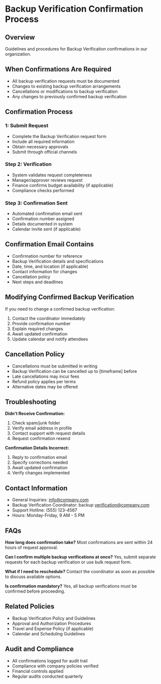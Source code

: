 # Backup Verification Confirmation Process

## Overview
Guidelines and procedures for Backup Verification confirmations in our organization.

## When Confirmations Are Required
- All backup verification requests must be documented
- Changes to existing backup verification arrangements
- Cancellations or modifications to backup verification
- Any changes to previously confirmed backup verification

## Confirmation Process

###  1: Submit Request
- Complete the Backup Verification request form
- Include all required information
- Obtain necessary approvals
- Submit through official channels

### Step 2: Verification
- System validates request completeness
- Manager/approver reviews request
- Finance confirms budget availability (if applicable)
- Compliance checks performed

### Step 3: Confirmation Sent
- Automated confirmation email sent
- Confirmation number assigned
- Details documented in system
- Calendar invite sent (if applicable)

## Confirmation Email Contains
- Confirmation number for reference
- Backup Verification details and specifications
- Date, time, and location (if applicable)
- Contact information for changes
- Cancellation policy
- Next steps and deadlines

## Modifying Confirmed Backup Verification
If you need to change a confirmed backup verification:
1. Contact the coordinator immediately
2. Provide confirmation number
3. Explain required changes
4. Await updated confirmation
5. Update calendar and notify attendees

## Cancellation Policy
- Cancellations must be submitted in writing
- Backup Verification can be cancelled up to [timeframe] before
- Late cancellations may incur fees
- Refund policy applies per terms
- Alternative dates may be offered

## Troubleshooting

**Didn't Receive Confirmation:**
1. Check spam/junk folder
2. Verify email address in profile
3. Contact support with request details
4. Request confirmation resend

**Confirmation Details Incorrect:**
1. Reply to confirmation email
2. Specify corrections needed
3. Await updated confirmation
4. Verify changes implemented

## Contact Information
- General Inquiries: info@company.com
- Backup Verification Coordinator: backup verification@company.com
- Support Hotline: (555) 123-4567
- Hours: Monday-Friday, 9 AM - 5 PM

## FAQs

**How long does confirmation take?**
Most confirmations are sent within 24 hours of request approval.

**Can I confirm multiple backup verifications at once?**
Yes, submit separate requests for each backup verification or use bulk request form.

**What if I need to reschedule?**
Contact the coordinator as soon as possible to discuss available options.

**Is confirmation mandatory?**
Yes, all backup verifications must be confirmed before proceeding.

## Related Policies
- Backup Verification Policy and Guidelines
- Approval and Authorization Procedures
- Travel and Expense Policy (if applicable)
- Calendar and Scheduling Guidelines

## Audit and Compliance
- All confirmations logged for audit trail
- Compliance with company policies verified
- Financial controls applied
- Regular audits conducted quarterly

